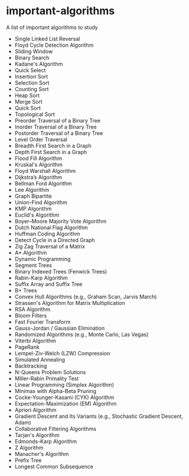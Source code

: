 # important-algorithms
A list of important algorithms to study

- Single Linked List Reversal
- Floyd Cycle Detection Algorithm 
- Sliding Window
- Binary Search
- Kadane's Algorithm
- Quick Select
- Insertion Sort
- Selection Sort
- Counting Sort
- Heap Sort
- Merge Sort
- Quick Sort
- Topological Sort
- Preorder Traversal of a Binary Tree
- Inorder Traversal of a Binary Tree
- Postorder Traversal of a Binary Tree
- Level Order Traversal
- Breadth First Search in a Graph
- Depth First Search in a Graph
- Flood Fill Algorithm
- Kruskal's Algorithm
- Floyd Warshall Algorithm
- Dijkstra’s Algorithm
- Bellman Ford Algorithm
- Lee Algorithm
- Graph Bipartite
- Union-Find Algorithm
- KMP Algorithm
- Euclid's Algorithm
- Boyer–Moore Majority Vote Algorithm
- Dutch National Flag Algorithm
- Huffman Coding Algorithm
- Detect Cycle in a Directed Graph
- Zig Zag Traversal of a Matrix
- A* Algorithm
- Dynamic Programming
- Segment Trees
- Binary Indexed Trees (Fenwick Trees)
- Rabin-Karp Algorithm
- Suffix Array and Suffix Tree
- B+ Trees
- Convex Hull Algorithms (e.g., Graham Scan, Jarvis March)
- Strassen's Algorithm for Matrix Multiplication
- RSA Algorithm
- Bloom Filters
- Fast Fourier Transform
- Gauss-Jordan / Gaussian Elimination
- Randomized Algorithms (e.g., Monte Carlo, Las Vegas)
- Viterbi Algorithm
- PageRank
- Lempel-Ziv-Welch (LZW) Compression
- Simulated Annealing
- Backtracking
- N-Queens Problem Solutions
- Miller-Rabin Primality Test
- Linear Programming (Simplex Algorithm)
- Minimax with Alpha-Beta Pruning
- Cocke-Younger-Kasami (CYK) Algorithm
- Expectation-Maximization (EM) Algorithm
- Apriori Algorithm
- Gradient Descent and Its Variants (e.g., Stochastic Gradient Descent, Adam)
- Collaborative Filtering Algorithms
- Tarjan's Algorithm
- Edmonds-Karp Algorithm
- Z Algorithm
- Manacher's Algorithm
- Prefix Tree
- Longest Common Subsequence
